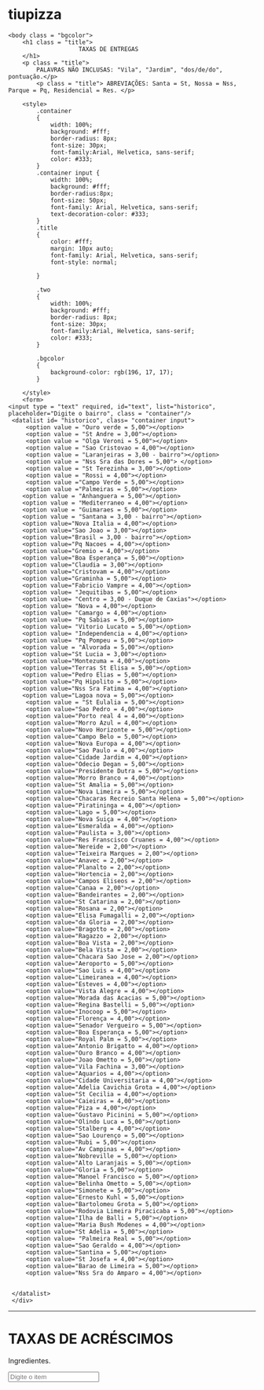 # tiupizza

<!DOCTYPE html>
<html>
    <head>
<title> TIU PIZZA </title>
    </head>
    
    <body class = "bgcolor">
        <h1 class = "title">
                        TAXAS DE ENTREGAS
        </h1>
        <p class = "title"> 
            PALAVRAS NÃO INCLUSAS: "Vila", "Jardim", "dos/de/do", pontuação.</p>
            <p class = "title"> ABREVIAÇÕES: Santa = St, Nossa = Nss, Parque = Pq, Residencial = Res. </p>

        <style>
            .container
            {
                width: 100%;
                background: #fff;
                border-radius: 8px;
                font-size: 30px;
                font-family:Arial, Helvetica, sans-serif;
                color: #333;
            }
            .container input {
                width: 100%;
                background: #fff;
                border-radius:8px;
                font-size: 50px;
                font-family: Arial, Helvetica, sans-serif;
                text-decoration-color: #333;
            }
            .title
            {
                color: #fff;
                margin: 10px auto;
                font-family: Arial, Helvetica, sans-serif;
                font-style: normal;
        
            }

            .two
            {
                width: 100%;
                background: #fff;
                border-radius: 8px;
                font-size: 30px;
                font-family:Arial, Helvetica, sans-serif;
                color: #333;
            }

            .bgcolor
            {
                background-color: rgb(196, 17, 17);
            }

        </style>
        <form>
    <input type = "text" required, id="text", list="historico", placeholder="Digite o bairro", class = "container"/>
     <datalist id= "historico", class= "container input">
         <option value = "Ouro verde = 5,00"></option>
         <option value = "St Andre = 3,00"></option>
         <option value = "Olga Veroni = 5,00"></option>
         <option value = "Sao Cristovao = 4,00"></option>
         <option value = "Laranjeiras = 3,00 - bairro"></option>
         <option value = "Nss Sra das Dores = 5,00"> </option>
         <option value = "St Terezinha = 3,00"></option>
         <option value = "Rossi = 4,00"></option>
         <option value ="Campo Verde = 5,00"></option>
         <option value ="Palmeiras = 5,00"></option>
        <option value = "Anhanguera = 5,00"></option>
        <option value = "Mediterraneo = 4,00"></option>
        <option value = "Guimaraes = 5,00"></option> 
        <option value = "Santana = 3,00 - bairro"></option>
        <option value="Nova Italia = 4,00"></option>
        <option value="Sao Joao = 3,00"></option>
        <option value="Brasil = 3,00 - bairro"></option>
        <option value="Pq Nacoes = 4,00"></option>
        <option value="Gremio = 4,00"></option>
        <option value="Boa Esperança = 5,00"></option>
        <option value="Claudia = 3,00"></option>
        <option value="Cristovam = 4,00"></option>
        <option value="Graminha = 5,00"></option>
        <option value="Fabricio Vampre = 4,00"></option>
        <option value= "Jequitibas = 5,00"></option>
        <option value= "Centro = 3,00 - Duque de Caxias"></option>
        <option value= "Nova = 4,00"></option>
        <option value= "Camargo = 4,00"></option>
        <option value= "Pq Sabias = 5,00"></option>
        <option value= "Vitorio Lucato = 5,00"></option>
        <option value= "Independencia = 4,00"></option>
        <option value= "Pq Pompeu = 5,00"></option>
        <option value = "Alvorada = 5,00"></option>
        <option value="St Lucia = 3,00"></option>
        <option value="Montezuma = 4,00"></option>
        <option value="Terras St Elisa = 5,00"></option>
        <option value="Pedro Elias = 5,00"></option>
        <option value="Pq Hipolito = 5,00"></option>
        <option value="Nss Sra Fatima = 4,00"></option>
        <option value="Lagoa nova = 5,00"></option>
         <option value = "St Eulalia = 5,00"></option>
         <option value="Sao Pedro = 4,00"></option>
         <option value="Porto real 4 = 4,00"></option>
         <option value="Morro Azul = 4,00"></option>
         <option value="Novo Horizonte = 5,00"></option>
         <option value="Campo Belo = 5,00"></option>
         <option value="Nova Europa = 4,00"></option>
         <option value="Sao Paulo = 4,00"></option>
         <option value="Cidade Jardim = 4,00"></option>
         <option value="Odecio Degan = 5,00"></option>
         <option value="Presidente Dutra = 5,00"></option>
         <option value="Morro Branco = 4,00"></option>
         <option value="St Amalia = 5,00"></option>
         <option value="Nova Limeira = 5,00"></option>
         <option value="Chacaras Recreio Santa Helena = 5,00"></option>
         <option value="Piratininga = 4,00"></option>
         <option value="Lago = 5,00"></option>
         <option value="Nova Suiça = 4,00"></option>
         <option value="Esmeralda = 4,00"></option>
         <option value="Paulista = 3,00"></option>
         <option value="Res Franscisco Cruanes = 4,00"></option>
         <option value="Nereide = 2,00"></option>
         <option value="Teixeira Marques = 2,00"></option>
         <option value="Anavec = 2,00"></option>
         <option value="Planalto = 2,00"></option>
         <option value="Hortencia = 2,00"></option>
         <option value="Campos Eliseos = 2,00"></option>
         <option value="Canaa = 2,00"></option>
         <option value="Bandeirantes = 2,00"></option>
         <option value="St Catarina = 2,00"></option>
         <option value="Rosana = 2,00"></option>
         <option value="Elisa Fumagalli = 2,00"></option>
         <option value="da Gloria = 2,00"></option>
         <option value="Bragotto = 2,00"></option>
         <option value="Ragazzo = 2,00"></option>
         <option value="Boa Vista = 2,00"></option>
         <option value="Bela Vista = 2,00"></option>
         <option value="Chacara Sao Jose = 2,00"></option>
         <option value="Aeroporto = 5,00"></option>
         <option value="Sao Luis = 4,00"></option>
         <option value="Limeiranea = 4,00"></option>
         <option value="Esteves = 4,00"></option>
         <option value="Vista Alegre = 4,00"></option>
         <option value="Morada das Acacias = 5,00"></option>
         <option value="Regina Bastelli = 5,00"></option>
         <option value="Inocoop = 5,00"></option>
         <option value="Florença = 4,00"></option>
         <option value="Senador Vergueiro = 5,00"></option>
         <option value="Boa Esperança = 5,00"></option>
         <option value="Royal Palm = 5,00"></option>
         <option value="Antonio Brigatto = 4,00"></option>
         <option value="Ouro Branco = 4,00"></option>
         <option value="Joao Ometto = 5,00"></option>
         <option value="Vila Fachina = 3,00"></option>
         <option value="Aquarios = 4,00"></option>
         <option value="Cidade Universitaria = 4,00"></option>
         <option value="Adelia Cavichia Grota = 4,00"></option>
         <option value="St Cecilia = 4,00"></option>
         <option value="Caieiras = 4,00"></option>
         <option value="Piza = 4,00"></option>
         <option value="Gustavo Picinini = 5,00"></option>
         <option value="Olindo Luca = 5,00"></option>
         <option value="Stalberg = 4,00"></option>
         <option value="Sao Lourenço = 5,00"></option>
         <option value="Rubi = 5,00"></option>
         <option value="Av Campinas = 4,00"></option>
         <option value="Nobreville = 5,00"></option>
         <option value="Alto Laranjais = 5,00"></option>
         <option value="Gloria = 5,00"></option>
         <option value="Manoel Francisco = 5,00"></option>
         <option value="Belinha Ometto = 5,00"></option>
         <option value="Simonete = 5,00"></option>
         <option value="Ernesto Kuhl = 5,00"></option>
         <option value="Bartolomeu Grota = 5,00"></option>
         <option value="Rodovia Limeira Piracicaba = 5,00"></option>
         <option value="Ilha de Balli = 5,00"></option>
         <option value="Maria Bush Modenes = 4,00"></option>
         <option value="St Adelia = 5,00"></option>
         <option value= "Palmeira Real = 5,00"></option>
         <option value="Sao Geraldo = 4,00"></option>
         <option value="Santina = 5,00"></option>
         <option value="St Josefa = 4,00"></option>
         <option value="Barao de Limeira = 5,00"></option>
         <option value="Nss Sra do Amparo = 4,00"></option>


     </datalist>
     </div>
</form>

<hr> 
<h1 class = "title">
    TAXAS DE ACRÉSCIMOS
</h1>
<P class = "title"> Ingredientes. </P>
<form>
    <input type = "text" required, id="text", list="taxas", placeholder="Digite o item", class = "two"/>
     <datalist id= "taxas", class = "container input">
         <option value="BORDA DE CHOCOLATE = 3,00"></option>
         <option value="PROVOLONE = 4,00"></option>
         <option value="OVO - 2,00"></option>
         <option value="TOMATE = 2,00"></option>
         <option value="CATUPIRY = 4,00"></option>
         </datalist>
        </div>
         </form>
</body>
</html>

